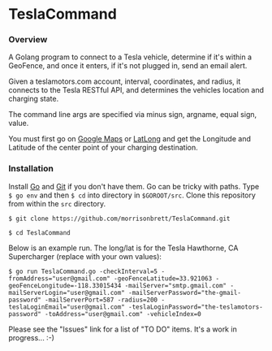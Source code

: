 # TeslaCommand

### Overview
A Golang program to connect to a Tesla vehicle, determine if it's within a GeoFence, and once it enters, if it's not plugged in, send an email alert.

Given a teslamotors.com account, interval, coordinates, and radius, it connects to the Tesla RESTful API, and determines the vehicles location and charging state.

The command line args are specified via minus sign, argname, equal sign, value.

You must first go on [Google Maps][1] or [LatLong][2] and get the Longitude and Latitude of the center point of your charging destination.

### Installation
Install [Go][3] and [Git][4] if you don't have them.  Go can be tricky with paths.  Type `$ go env` and then `$ cd` into directory in `$GOROOT/src`.  Clone this repository from within the `src` directory.

`$ git clone https://github.com/morrisonbrett/TeslaCommand.git`

`$ cd TeslaCommand`

Below is an example run.  The long/lat is for the Tesla Hawthorne, CA Supercharger (replace with your own values):

`$ go run TeslaCommand.go -checkInterval=5 -fromAddress="user@gmail.com" -geoFenceLatitude=33.921063 -geoFenceLongitude=-118.33015434 -mailServer="smtp.gmail.com" -mailServerLogin="user@gmail.com" -mailServerPassword="the-gmail-password" -mailServerPort=587 -radius=200 -teslaLoginEmail="user@gmail.com" -teslaLoginPassword="the-teslamotors-password" -toAddress="user@gmail.com" -vehicleIndex=0`

Please see the "Issues" link for a list of "TO DO" items.  It's a work in progress... :-)

[1]: https://support.google.com/maps/answer/18539?hl=en
[2]: http://www.latlong.net/
[3]: https://golang.org/
[4]: http://git-scm.com/download/
